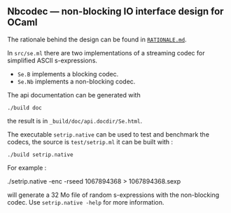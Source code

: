 Nbcodec — non-blocking IO interface design for OCaml
-------------------------------------------------------------------------------

The rationale behind the design can be found in [`RATIONALE.md`](RATIONALE.md).

In `src/se.ml` there are two implementations of a streaming codec for
simplified ASCII s-expressions.

* `Se.B` implements a blocking codec.
* `Se.Nb` implements a non-blocking codec.

The api documentation can be generated with 

    ./build doc

the result is in `_build/doc/api.docdir/Se.html`. 

The executable `setrip.native` can be used to test and benchmark the codecs, 
the source is `test/setrip.ml` it can be built with :

    ./build setrip.native

For example : 

  ./setrip.native -enc -rseed 1067894368 > 1067894368.sexp 

will generate a 32 Mo file of random s-expressions with the non-blocking
codec. Use `setrip.native -help` for more information.
